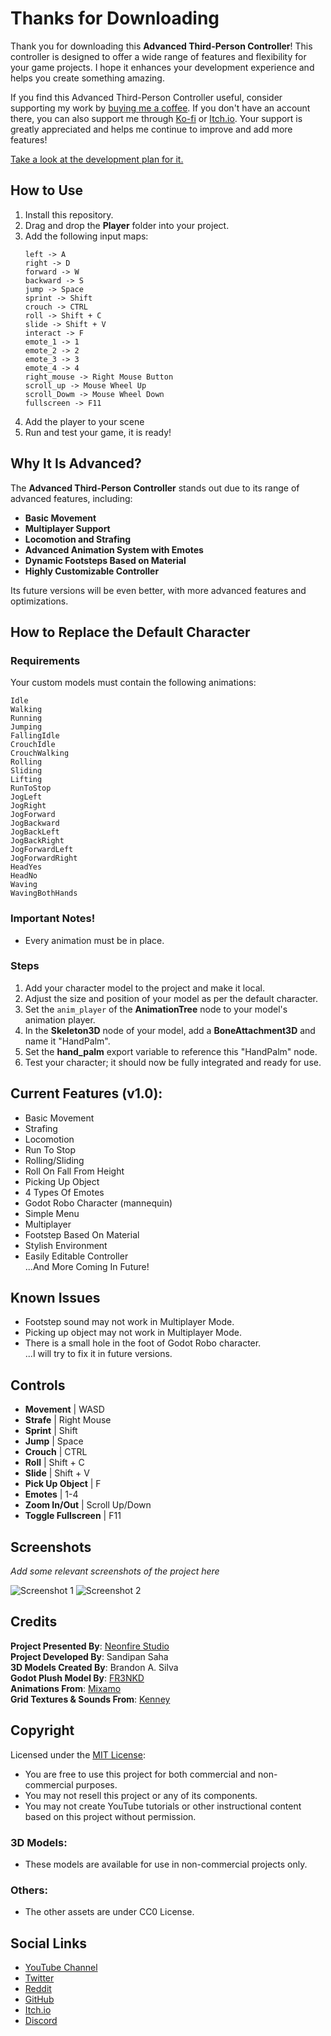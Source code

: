 # Thanks for Downloading

Thank you for downloading this **Advanced Third-Person Controller**! This controller is designed to offer a wide range of features and flexibility for your game projects. I hope it enhances your development experience and helps you create something amazing.

If you find this Advanced Third-Person Controller useful, consider supporting my work by [buying me a coffee](https://buymeacoffee.com/KingGD). If you don't have an account there, you can also support me through [Ko-fi](https://ko-fi.com/neonfirestudio) or [Itch.io](https://neonfire-studio.itch.io/godot-advanced-third-person-controller). Your support is greatly appreciated and helps me continue to improve and add more features!

[Take a look at the development plan for it.](https://unknow.com)

## How to Use

1. Install this repository.
2. Drag and drop the **Player** folder into your project.
3. Add the following input maps:
    ```plaintext
    left -> A
    right -> D
    forward -> W
    backward -> S
    jump -> Space
    sprint -> Shift
    crouch -> CTRL
    roll -> Shift + C
    slide -> Shift + V
    interact -> F
    emote_1 -> 1
    emote_2 -> 2
    emote_3 -> 3
    emote_4 -> 4
    right_mouse -> Right Mouse Button
    scroll_up -> Mouse Wheel Up
    scroll_Dowm -> Mouse Wheel Down
    fullscreen -> F11
    ```
4. Add the player to your scene
5. Run and test your game, it is ready!

## Why It Is Advanced?

The **Advanced Third-Person Controller** stands out due to its range of advanced features, including:

- **Basic Movement**  
- **Multiplayer Support**  
- **Locomotion and Strafing**  
- **Advanced Animation System with Emotes**  
- **Dynamic Footsteps Based on Material**  
- **Highly Customizable Controller**  

Its future versions will be even better, with more advanced features and optimizations.

## How to Replace the Default Character

### Requirements

Your custom models must contain the following animations:
```plaintext
Idle
Walking
Running
Jumping
FallingIdle
CrouchIdle
CrouchWalking
Rolling
Sliding
Lifting
RunToStop
JogLeft
JogRight
JogForward
JogBackward
JogBackLeft
JogBackRight
JogForwardLeft
JogForwardRight
HeadYes
HeadNo
Waving
WavingBothHands
```
### Important Notes!
- Every animation must be in place.
### Steps

1. Add your character model to the project and make it local.
2. Adjust the size and position of your model as per the default character.
3. Set the `anim_player` of the **AnimationTree** node to your model's animation player.
4. In the **Skeleton3D** node of your model, add a **BoneAttachment3D** and name it "HandPalm".
5. Set the **hand_palm** export variable to reference this "HandPalm" node.
6. Test your character; it should now be fully integrated and ready for use.

## Current Features (v1.0):

- Basic Movement
- Strafing
- Locomotion
- Run To Stop
- Rolling/Sliding
- Roll On Fall From Height
- Picking Up Object
- 4 Types Of Emotes
- Godot Robo Character (mannequin)
- Simple Menu
- Multiplayer
- Footstep Based On Material
- Stylish Environment
- Easily Editable Controller  
...And More Coming In Future!

## Known Issues

- Footstep sound may not work in Multiplayer Mode.
- Picking up object may not work in Multiplayer Mode.
- There is a small hole in the foot of Godot Robo character.  
...I will try to fix it in future versions.

## Controls

- **Movement** | WASD
- **Strafe** | Right Mouse
- **Sprint** | Shift
- **Jump** | Space
- **Crouch** | CTRL
- **Roll** | Shift + C
- **Slide** | Shift + V
- **Pick Up Object** | F
- **Emotes** | 1-4
- **Zoom In/Out** | Scroll Up/Down
- **Toggle Fullscreen** | F11

## Screenshots

*Add some relevant screenshots of the project here*

![Screenshot 1](link_to_screenshot_1)
![Screenshot 2](link_to_screenshot_2)

## Credits

**Project Presented By**: [Neonfire Studio](https://neonfire-studio.itch.io)  
**Project Developed By**: Sandipan Saha  
**3D Models Created By**: Brandon A. Silva  
**Godot Plush Model By**: [FR3NKD](https://fr3nkd.gumroad.com/l/vhfvy)  
**Animations From**: [Mixamo](https://www.mixamo.com)  
**Grid Textures & Sounds From**: [Kenney](https://kenney.nl)

## Copyright

Licensed under the [MIT License](https://opensource.org/license/mit):

- You are free to use this project for both commercial and non-commercial purposes.
- You may not resell this project or any of its components.
- You may not create YouTube tutorials or other instructional content based on this project without permission.

### 3D Models:

- These models are available for use in non-commercial projects only.

### Others:

- The other assets are under CC0 License.

## Social Links

- [YouTube Channel](https://www.youtube.com/@NeonfireStudio)
- [Twitter](https://twitter.com/KingGD245)
- [Reddit](https://www.reddit.com/user/Financial-Junket9978)
- [GitHub](https://github.com/NeonfireStudio)
- [Itch.io](https://neonfire-studio.itch.io)
- [Discord](https://discord.gg/FFyC65gJcg)
